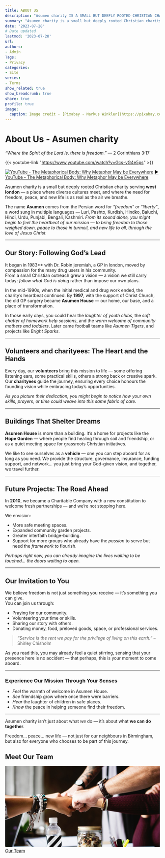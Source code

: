 ```yaml
---
title: ABOUT US
description: "Asumen charity IS A SMALL BUT DEEPLY ROOTED CHRISTIAN CHARITY."
summary: "Asumen charity is a small but deeply rooted Christian charity."
date: "2023-07-28"
# Date updated
lastmod: '2023-07-28'
url: 
authors: 
- Admin
Tags: 
- Privacy
categories: 
- Site
series: 
- Terms
show_related: true
show_breadcrumb: true
share: true
profile: true
image:
  caption: Image credit - [Pixabay - Markus Winkler](https://pixabay.com/photos/privacy-policy-dsgvo-5243225/)
---
```

# **About Us - Asumen charity** 
        
*“Where the Spirit of the Lord is, there is freedom.”* — 2 Corinthians 3:17 

{{< youtube-link "https://www.youtube.com/watch?v=Gcs-vG4e5ps" >}}

[![YouTube - The Metaphorical Body: Why Metaphor May be Everywhere](https://img.youtube.com/vi/Gcs-vG4e5ps/0.jpg)](https://www.youtube.com/watch?v=Gcs-vG4e5ps) [▶️ YouTube - The Metaphorical Body: Why Metaphor May be Everywhere](https://www.youtube.com/watch?v=Gcs-vG4e5ps)


Asumen charity is a small but deeply rooted Christian charity serving **west london** — a place where diverse cultures meet, and where the need for freedom, peace, and new life is as real as the air we breathe.  

The name **Asumen** comes from the Persian word for *“freedom” or “liberty”*, a word sung in multiple languages — Luri, Pashto, Kurdish, Hindko, Baluchi, Hindi, Urdu, Punjabi, Bengali, Kashmiri. *From its sound alone, you might begin to feel the heartbeat of our mission — to bring freedom to those weighed down, peace to those in turmoil, and new life to all, through the love of Jesus Christ.*        

---

## **Our Story: Following God’s Lead**
        
It began in 1983** with Dr. Robin jeremiah, a GP in london, moved by compassion for the many drug users in his community.  
From a small Christian outreach grew a vision — a vision we still carry today: *follow what God is doing* rather than impose our own plans.  
        
In the mid-1990s, when the initial medical and drug work ended, the charity’s heartbeat continued. By **1997**, with the support of Christ Church, the old GP surgery became **Asumen House** — our home, our base, and a place of transformation.
        
In those early days, you could hear the *laughter of youth clubs*, the *soft chatter of homework help sessions*, and the *warm welcome of community mothers and toddlers*. Later came football teams like *Asumen Tigers*, and projects like *Bright Sparks*.  
        
---
        
## **Volunteers and charityees: The Heart and the Hands**
        
Every day, our **volunteers** bring this mission to life — some offering listening ears, some practical skills, others a strong back or creative spark. Our **charityees** guide the journey, ensuring every choice honours the founding vision while embracing today’s opportunities.
        
*As you picture their dedication, you might begin to notice how your own skills, prayers, or time could weave into this same fabric of care.*
        
---
        
## **Buildings That Shelter Dreams**
        
**Asumen House** is more than a building. It’s a home for projects like the **Hope Garden** — where people find healing through soil and friendship, or as a quiet meeting space for grassroots Christian initiatives.  
        
We like to see ourselves as a **vehicle** — one you can step aboard for as long as you need. We provide the structure, governance, insurance, funding support, and network… you just bring your God-given vision, and together, we travel further.
        
---
        
## **Future Projects: The Road Ahead**
        
In **2010**, we became a Charitable Company with a new constitution to welcome fresh partnerships — and we’re not stopping here.  
        
We envision:
- More safe meeting spaces.
- Expanded community garden projects.  
- Greater interfaith bridge-building.  
- Support for more groups who already have the *passion* to serve but need the *framework* to flourish.  
        
*Perhaps right now, you can already imagine the lives waiting to be touched… the doors waiting to open.*
        
---
        
## **Our Invitation to You**

We believe freedom is not just something you receive — it’s something you can give.  
You can join us through:  
- Praying for our community.  
- Volunteering your time or skills.  
- Sharing our story with others.  
- Donating money, food, preloved goods, space, or professional services.  

> *“Service is the rent we pay for the privilege of living on this earth.”* – Shirley Chisholm
        
As you read this, you may already feel a quiet stirring, sensing that your presence here is no accident — that perhaps, this is your moment to come aboard.
        
---

### **Experience Our Mission Through Your Senses**
- *Feel* the warmth of welcome in Asumen House.  
- *See* friendship grow where once there were barriers.  
- *Hear* the laughter of children in safe places.  
- *Know* the peace in helping someone find their freedom.

---

Asumen charity isn’t just about what *we* do — it’s about what **we can do together**.  

Freedom… peace… new life — not just for our neighbours in Birmingham, but also for everyone who chooses to be part of this journey.

## Meet Our Team

[![Asumen charity Team](team.jpg)](/people)
[Our Team](/people)

